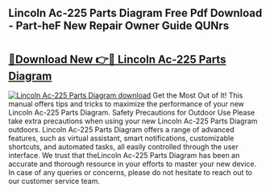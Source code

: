 ## Lincoln Ac-225 Parts Diagram Free Pdf Download - Part-heF New Repair Owner Guide QUNrs

# <h2><a href="http://dfix9p.blite.top/?on=Lincoln+Ac-225+Parts+Diagram">🔗Download New 👉🔴 Lincoln Ac-225 Parts Diagram</a></h2>

[![Lincoln Ac-225 Parts Diagram download](https://i.imgur.com/lujVjoI.png)](http://dfix9p.blite.top/?on=Lincoln+Ac-225+Parts+Diagram)
Get the Most Out of It! This manual offers tips and tricks to maximize the performance of your new Lincoln Ac-225 Parts Diagram. Safety Precautions for Outdoor Use Please take extra precautions when using your new Lincoln Ac-225 Parts Diagram outdoors. Lincoln Ac-225 Parts Diagram offers a range of advanced features, such as virtual assistant, smart notifications, customizable shortcuts, and automated tasks, all easily controlled through the user interface. We trust that theLincoln Ac-225 Parts Diagram has been an accurate and thorough resource in your efforts to master your new device. In case of any queries or concerns, please do not hesitate to reach out to our customer service team.
